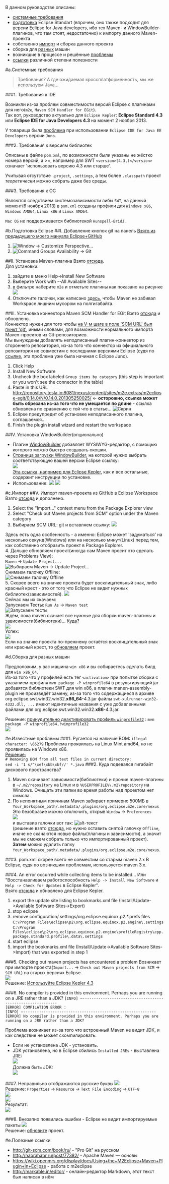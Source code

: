 В данном руководстве описаны:

* [системные требования](#req)
* [подготовка](#preparing) Eclipse Standart (впрочем, оно также подходит для версии Eclipse for Java developers, ибо тех Maven- и WindowBuilder-плагинов, что там стоят, недостаточно) к импорту данного Maven-проекта
* собственно [импорт](#import) и сборка данного проекта
* сборка для [разных](#crossbuilding) машин
* возникшие в процессе и решённые [проблемы](#troubles)
* [ссылки](#links) различной степени полезности

#<a name="req"></a>a.Системные требования
> Требования? А где ожидаемая кроссплатформенность, мы же используем Java...

###<a name="idereq"></a>1. Требования к IDE

Возникли из-за проблем совместимости версий Eclipse с плагинами для него(`m2e`, `Maven SCM Handler for EGit`).  
Так вот, руководство актуально для `Eclipse Kepler`: **Eclipse Standard 4.3** или **Eclipse IDE for Java Developers 4.3** на момент 2 ноября 2013.

У товарища была [проблема](#eejunotrouble) при использовании `Eclipse IDE for Java EE Developers` версии `Juno`.

###2. Требования к версиям библиотек

Описаны в файле `pom.xml`, по возможности были указаны не жёстко номера версий, а >=, например для SWT `<version>[4.3,)</version>` означает 'использовать версию 4.3 или старше'.

Учитывая отсутствие `.project`, `.settings`, а тем более `.classpath` проект *теоретически* можно собрать даже без среды.

###3. Требования к ОС

Являются следствием системозависимости либы `SWT`, на данный момент(6 ноября 2013) в `pom.xml` созданы профили для `Windows x86`, `Windows AMD64`, `Linux x86` и `Linux AMD64`.

`Mac OS` не поддерживается библиотекой `Hunspell-BridJ`.

#<a name="preparing">b.Подготовка Eclipse</a>
##I. Добавление кнопок git на панель
[Взято из предыдущего моего мануала Eclipse+GitHub](http://yadi.sk/d/Bd1JqGraBCPgK)

1. ![](http://img-fotki.yandex.ru/get/9061/165433899.0/0_e6a34_b9311bf6_orig "Window -> Customize Perspective...")
2. ![](http://img-fotki.yandex.ru/get/9065/165433899.0/0_e6a35_cc927160_orig "Command Groups Availability -> Git")

##II. Установка Maven-плагина
Взято [отсюда](http://www.apache-maven.ru/quick_start.html).  
Для установки:

1. зайдите в меню Help->Install New Software
2. Выберите Work with --All Available Sites--
3. в фильтре наберите `m2e` и отметьте плагины как показано на рисунке
![](http://img-fotki.yandex.ru/get/9480/165433899.0/0_e6a29_a835dd9_orig)
4. Отключите галочки, как написано [здесь](#diskspace), чтобы Maven не забивал Workspace лишним мусором на полгигабайта.

##III. Установка коннектора Maven SCM Handler for EGit
Взято [отсюда](http://www.machineversus.me/2012/08/if-youve-upgraded-to-eclipse-juno.html) и обновлено.  
Коннектор нужен для того чтобы [на V-м шаге в поле 'SCM URL' был пункт 'git'](#connector), иными словами, для возможности нормального импорта Maven-проектов из Git-репозиториев.  
Мы вынуждены добавлять неподписанный плагин-коннектор из стороннего репозитория, из-за того что коннектор из официального репозитория не совместим с последними версиями Eclipse (судя по [ссылке](http://www.machineversus.me/2012/08/if-youve-upgraded-to-eclipse-juno.html), эта проблема уже была начиная с Eclipse Juno).

1. Click Help
2. Install New Software
3. Uncheck the box labeled `Group items by category` (this step is important or you won't see the connector in the table)
4. Paste in this URL <http://repository.tesla.io:8081/nexus/content/sites/m2e.extras/m2eclipse-egit/0.14.0/N/0.14.0.201305250025/> <- **осторожно, ссылка может быть обрезана из-за того что не умещается по длине** - ссылка обновлена по сравнению с той что в статье...
![Скрин](http://img-fotki.yandex.ru/get/9166/165433899.0/0_e6a24_bc33a4af_orig "Снять галочку Group items by category")
5. Eclipse предупредит об установке неподписанного плагина, соглашаемся...
6. Finish the plugin install wizard and restart the workspace

##IV. Установка WindowBuilder(опционально)
* Плагин [WindowBuilder](http://www.eclipse.org/windowbuilder/ "Страница WindowBuilder на сайте Eclipse") добавляет WYSIWYG-редактор, с помощью которого можно быстро создавать окошки.  
* [Страница загрузки WindowBuilder](http://www.eclipse.org/windowbuilder/download.php), на которой нужно выбрать соответствующую вашей версии Eclipse ссылку:  
![](http://img-fotki.yandex.ru/get/9166/165433899.0/0_e6a60_88e8cad2_orig)  
[Эта ссылка, например для Eclipse Kepler](http://download.eclipse.org/windowbuilder/WB/release/R201309271200/4.3/), как и все остальные, содержит инструкции по установке.
* Использование: ![](http://img-fotki.yandex.ru/get/4912/165433899.0/0_e6a3c_e7a0a5f5_orig)
![](http://img-fotki.yandex.ru/get/9092/165433899.0/0_e6a3f_b3413d1f_orig)

#<a name="import"></a>c.Импорт
##V. Импорт maven-проекта из GitHub в Eclipse Workspace
Взято [отсюда](http://stackoverflow.com/questions/4869815/importing-a-maven-project-into-eclipse-from-git) и дополнено.

1. Select the "Import..." context menu from the Package Explorer view
2. Select "Check out Maven projects from SCM" option under the Maven category
3. Выбираем SCM URL: git и вставляем ссылку:<a name="connector"></a> ![](http://img-fotki.yandex.ru/get/9106/165433899.0/0_e6a30_bdfdd25a_orig)

Здесь есть одна особенность - а именно: Eclipse может 'задуматься' на несколько секунд(Windows) или на несколько минут(Linux) перед тем, как собственно отобразить проект в Package Explorer.  
4. <a name="mavenupd"></a>Дальше обновляем проект(иногда сам Maven просит это сделать через Problems View):  
`Maven` -> `Update Project...`  
![](http://img-fotki.yandex.ru/get/4912/165433899.0/0_e6a27_2152292e_orig "Выбираем Maven -> Update Project...")  
Снимаем галочку Offline:  
![](http://img-fotki.yandex.ru/get/9109/165433899.0/0_e6a22_75102b8c_orig "Снимаем галочку Offline")  
5. Скорее всего на значке проекта будет восклицательный знак, либо красный крест - это от того что Eclipse не видит нужных библиотек(зависимостей).
![](http://img-fotki.yandex.ru/get/9168/165433899.0/0_e6b0e_b7b154b9_orig)  
Сейчас мы их скачаем:  
Запускаем Тесты: `Run As` -> `Maven test`  
![Запускаем тесты](http://img-fotki.yandex.ru/get/9163/165433899.0/0_e6a28_6ccd25e_orig "Запускаем тесты: Run As -> Maven test")  
Ждём, пока maven скачает все нужные для сборки maven-плагины и зависимости(библиотеки)... [Куда?](#repo)  
![](http://img-fotki.yandex.ru/get/6727/165433899.0/0_e6b0f_39f3aa1e_orig)  
Успех:  
![](http://img-fotki.yandex.ru/get/9584/165433899.0/0_e6b10_f93495bb_orig)  
Если на значке проекта по-прежнему остаётся восклицательный знак или красный крест, то [обновляем](#mavenupd) проект.

#<a name="crossbuilding"></a>d.Сборка для разных машин

Предположим, у вас машина `win x86` и вы собираетесь сделать билд для `win x86_64`.  
Из-за того что у профилей есть тег `<activation>` при попытке сборки с указанием профиля `mvn package -P winprofile64` в результирующий jar добавятся библиотеки SWT для win x86, а плагин manen-assembly-plugin не произведёт замену, из-за того что содержащиеся в архиве org.eclipse.swt.win32.win32.**x86_64**-4.3.jar файлы `swt-xulrunner-win32-4332.dll, ...` имеют идентичные названия с уже добавленными файлами для org.eclipse.swt.win32.win32.**x86**-4.3.jar.  

Решение: [принудительно деактивировать профиль `winprofile32`](http://maven.apache.org/guides/introduction/introduction-to-profiles.html#Deactivating_a_profile) : `mvn package -P winprofile64,!winprofile32`  
![](http://img-fotki.yandex.ru/get/9584/165433899.0/0_e8b37_ed3bdd95_orig)

#<a name="troubles"></a>e.Известные проблемы
###1. Ругается на наличие BOM: `illegal character: \65279`
Проблема проявилась на Linux Mint amd64, но не проявилась на Windows x86.  
[Решение:](http://stackoverflow.com/questions/1068650/using-awk-to-remove-the-byte-order-mark)  
`# Removing BOM from all text files in current directory:`  
`sed -i '1 s/^\xef\xbb\xbf//' *.java`
###2. Куда подевался гигабайт дискового пространства?
1. <a name="repo"></a>Maven скачивает зависимости(библиотеки) и прочие maven-плагины в `~/.m2/repository` на Linux и в `%USERPROFILE%\.m2\repository` на Windows. Очищать эти папки во время работы над проектом нет смысла. 
2. <a name="diskspace"></a>По непонятным причинам Maven забирает примерно 500МБ в `Your_Workspace_path/.metadata/.plugins/org.eclipse.m2e.core/nexus`  
Это безобразие можно отключить, открыв `Window` -> `Preferences`  
![](http://img-fotki.yandex.ru/get/9311/165433899.0/0_e6b0c_d4b4aafb_orig)  
и выставив галочки вот так: ![alt-текст](http://img-fotki.yandex.ru/get/9512/165433899.0/0_e6a23_57a3866c_orig "Галочка Offline должна быть снята!")  
(решение взято [отсюда](http://stackoverflow.com/questions/8539841/eclipse-metadata-plugins-disk-space), но нужно оставить снятой галочку `Offline`, иначе не скачаются новые файлы(плагины и зависимости), а значит мы не сможем собрать только что импортированный проект).  
**Затем** можно удалить папку `Your_Workspace_path/.metadata/.plugins/org.eclipse.m2e.core/nexus`.

###3. pom.xml скорее всего не совместим со старым maven 2.x
В Eclipse, судя по возникшим проблемам, используется maven 3.x.

###4. An error occurred while collecting items to be installed...
Или "Восстанавливаем работоспособность `Help -> Install New Software` и `Help -> Check for Updates` в Eclipse Kepler".  
Взято [отсюда](http://stackoverflow.com/questions/511367/error-when-updating-eclipse) и обновлено для Eclipse Kepler.

1. export the update site listing to bookmarks.xml file (Install/Update->Available Software Sites->Export)
2. stop eclipse
3. remove configuration/.settings/org.eclipse.equinox.p2.*.prefs files
`C:\Program Files\eclipse\p2\org.eclipse.equinox.p2.engine\.settings`  
`C:\Program Files\eclipse\p2\org.eclipse.equinox.p2.engine\profileRegistry\epp.package.standard.profile\.data\.settings`  
4. start eclipse
5. import the bookmarks.xml file (Install/Update->Available Software Sites->Import) that was exported in step 1

###5. <a name="eejunotrouble"></a>Checking out maven projects has encountered a problem
Возникает при импорте проекта(`Import...` -> `Check out Maven projects from SCM` -> `SCM URL`) на старых версиях Eclipse.  
![](http://img-fotki.yandex.ru/get/9161/165433899.0/0_e6b0b_153e0b3f_orig)  
Решение: [Используйте Eclipse Kepler 4.3](#idereq)

###6. No compiler is provided in this environment. Perhaps you are running on a JRE rather than a JDK?
`[INFO] —-----------------------------------------------------------`  
`[ERROR] COMPILATION ERROR :`  
`[INFO] —-----------------------------------------------------------`  
`[ERROR] No compiler is provided in this environment. Perhaps you are running on a JRE rather than a JDK?`

Проблема возникает из-за того что встроенный Maven не видит JDK, и как следствие не может скомпилировать:

* Если не установлена JDK - установить.
* JDK установлена, но в Eclipse сбились `Installed JREs` - выставлена JRE:  
![](http://img-fotki.yandex.ru/get/9107/165433899.0/0_e6bc4_c24be19c_orig)  
Должна быть JDK:  
![](http://img-fotki.yandex.ru/get/9319/165433899.0/0_e6bc3_bf80314f_orig)

###7. Неправильно отображаются русские буквы
![](http://img-fotki.yandex.ru/get/9512/165433899.0/0_e74ac_5d994ca0_orig)  
Решение: `Properties` -> `Resource` -> `Text File Encoding` -> `UTF-8`  
![](http://img-fotki.yandex.ru/get/9068/165433899.0/0_e74aa_d1dfb8ce_orig)  
![](http://img-fotki.yandex.ru/get/4906/165433899.0/0_e74ab_12aac62_orig)  
Результат:  
![](http://img-fotki.yandex.ru/get/9326/165433899.0/0_e74a9_bebeee36_orig)  

###8. Внезапно появились ошибки - Eclipse не видит импортируемые пакеты
![](http://img-fotki.yandex.ru/get/9168/165433899.0/0_e6b0e_b7b154b9_orig)  
Решение: [обновите](#mavenupd) проект.

#<a name="links"></a>e.Полезные ссылки
* <http://git-scm.com/book/ru/> - "Pro Git" на русском
* <http://habrahabr.ru/post/77382/> - Apache Maven — основы
* <https://wiki.openmrs.org/display/docs/Using+the+M2Eclipse+Maven+Plugin+in+Eclipse> - работа с m2eclipse
* <http://markable.in/editor/> - онлайн-редактор Markdown, этот текст был написан в нём
